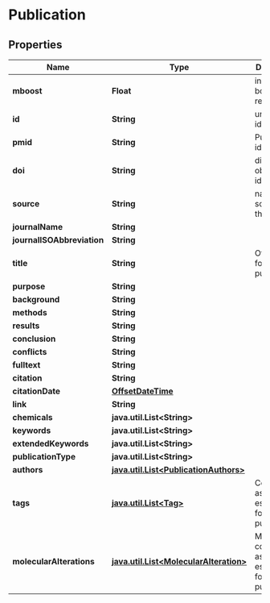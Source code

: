 # Publication

## Properties
Name | Type | Description | Notes
------------ | ------------- | ------------- | -------------
**mboost** | **Float** | intrinsic boost to the record. |  [optional]
**id** | **String** | unique identifier. | 
**pmid** | **String** | PubMed identifier. |  [optional]
**doi** | **String** | digital object identifier. |  [optional]
**source** | **String** | native data source of this record | 
**journalName** | **String** |  | 
**journalISOAbbreviation** | **String** |  |  [optional]
**title** | **String** | Official title for the publication. | 
**purpose** | **String** |  |  [optional]
**background** | **String** |  |  [optional]
**methods** | **String** |  |  [optional]
**results** | **String** |  |  [optional]
**conclusion** | **String** |  |  [optional]
**conflicts** | **String** |  |  [optional]
**fulltext** | **String** |  |  [optional]
**citation** | **String** |  | 
**citationDate** | [**OffsetDateTime**](https://docs.oracle.com/javase/8/docs/api/java/time/OffsetDateTime.html) |  | 
**link** | **String** |  |  [optional]
**chemicals** | **java.util.List&lt;String&gt;** |  |  [optional]
**keywords** | **java.util.List&lt;String&gt;** |  |  [optional]
**extendedKeywords** | **java.util.List&lt;String&gt;** |  |  [optional]
**publicationType** | **java.util.List&lt;String&gt;** |  |  [optional]
**authors** | [**java.util.List&lt;PublicationAuthors&gt;**](PublicationAuthors.md) |  |  [optional]
**tags** | [**java.util.List&lt;Tag&gt;**](Tag.md) | Concept associations established for this publication. |  [optional]
**molecularAlterations** | [**java.util.List&lt;MolecularAlteration&gt;**](MolecularAlteration.md) | Molecular concept associations established for this publication. |  [optional]
